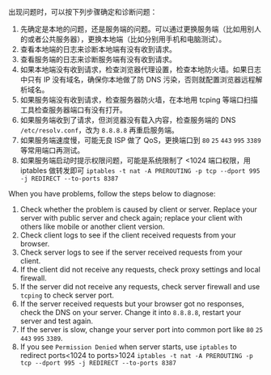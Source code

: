 出现问题时，可以按下列步骤确定和诊断问题：

1. 先确定是本地的问题，还是服务端的问题。可以通过更换服务端（比如用别人的或者公共服务器），更换本地端（比如分别用手机和电脑测试）。
2. 查看本地端的日志来诊断本地端有没有收到请求。
3. 查看服务端的日志来诊断服务端有没有收到请求。
4. 如果本地端没有收到请求，检查浏览器代理设置，检查本地防火墙。如果日志中只有 IP 没有域名，确保你本地做了防 DNS 污染，否则就配置浏览器远程解析域名。
5. 如果服务端没有收到请求，检查服务器防火墙，在本地用 tcping 等端口扫描工具检查服务器端口有没有打开。
6. 如果服务端收到了请求，但浏览器没有载入内容，检查服务端的 DNS `/etc/resolv.conf`，改为 `8.8.8.8` 再重启服务端。
7. 如果服务端速度慢，可能无良 ISP 做了 QoS，更换端口到 `80` `25` `443` `995` `3389` 等常用端口再测试。
8. 如果服务端启动时提示权限问题，可能是系统限制了 <1024 端口权限，用 iptables 做转发即可 `iptables -t nat -A PREROUTING -p tcp --dport 995 -j REDIRECT --to-ports 8387`

When you have problems, follow the steps below to diagnose:

1. Check whether the problem is caused by client or server. Replace your server with public server and check again; replace your client with others like mobile or another client version.
2. Check client logs to see if the client received requests from your browser.
3. Check server logs to see if the server received requests from your client.
4. If the client did not receive any requests, check proxy settings and local firewall.
5. If the server did not receive any requests, check server firewall and use `tcping` to check server port.
6. If the server received requests but your browser got no responses, check the DNS on your server. Change it into `8.8.8.8`, restart your server and test again.
7. If the server is slow, change your server port into common port like `80` `25` `443` `995` `3389`.
8. If you see `Permission Denied` when server starts, use `iptables` to redirect ports<1024 to ports>1024 `iptables -t nat -A PREROUTING -p tcp --dport 995 -j REDIRECT --to-ports 8387`